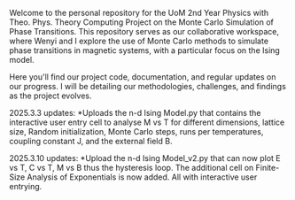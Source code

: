 Welcome to the personal repository for the UoM 2nd Year Physics with Theo. Phys. Theory Computing Project on the Monte Carlo Simulation of Phase Transitions. This repository serves as our collaborative workspace, where Wenyi and I explore the use of Monte Carlo methods to simulate phase transitions in magnetic systems, with a particular focus on the Ising model.

Here you'll find our project code, documentation, and regular updates on our progress. I will be detailing our methodologies, challenges, and findings as the project evolves.


2025.3.3 updates:
*Uploads the n-d Ising Model.py that contains the interactive user entry cell to analyse M vs T for different dimensions, lattice size, Random initialization, Monte Carlo steps, runs per temperatures, coupling constant J, and the external field B.

2025.3.10 updates:
*Upload the n-d Ising Model_v2.py that can now plot E vs T, C vs T, M vs B thus the hysteresis loop. The additional cell on Finite-Size Analysis of Exponentials is now added. All with interactive user entrying.
